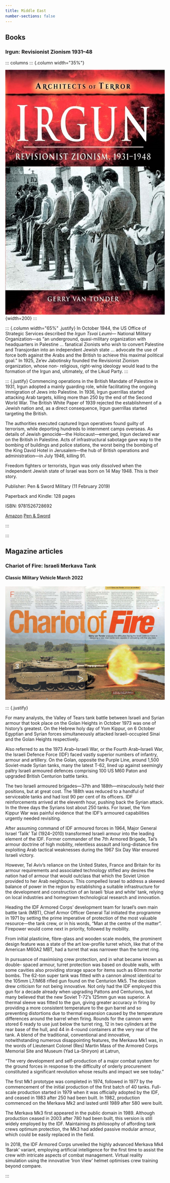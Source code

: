 ```yaml
---
title: Middle East
number-sections: false
---
```


## Books

### Irgun: Revisionist Zionism 1931–48

::: columns
::: {.column width="35%"}

![](../images/irgun.jpeg){width=200}
:::

::: {.column width="65%" .justify}
In October 1944, the US Office of Strategic Services described the *Irgun Tsvai Leumi*—
National Military Organization—as “an underground, quasi-military organization with
headquarters in Palestine … fanatical Zionists who wish to convert Palestine and Transjordan
into an independent Jewish state … advocate the use of force both against the Arabs and the
British to achieve this maximal political goal.”
In 1925, Ze’ev Jabotinsky founded the Revisionist Zionism organization, whose non-
religious, right-wing ideology would lead to the formation of the Irgun and, ultimately, of the
Likud Party.
:::

::: {.justify}
Commencing operations in the British Mandate of Palestine in 1931, Irgun adopted a
mainly guarding role, while facilitating the ongoing immigration of Jews into Palestine. In
1936, Irgun guerrillas started attacking Arab targets, killing more than 250 by the end of the
Second World War. The British White Paper of 1939 rejected the establishment of a Jewish
nation and, as a direct consequence, Irgun guerrillas started targeting the British.

The authorities executed captured Irgun operatives found guilty of terrorism, while
deporting hundreds to internment camps overseas. As details of Jewish genocide—the
Holocaust—emerged, Irgun declared war on the British in Palestine. Acts of infrastructural
sabotage gave way to the bombing of buildings and police stations, the worst being the
bombing of the King David Hotel in Jerusalem—the hub of British operations and
administration—in July 1946, killing 91.

Freedom fighters or terrorists, Irgun was only dissolved when the independent Jewish
state of Israel was born on 14 May 1948. This is their story.

Publisher: ‎Pen & Sword Military (11 February 2019)

Paperback and Kindle:‎ 128 pages

ISBN:  9781526728692

[Amazon](https://www.amazon.co.uk/Irgun-Revisionist-Zionism-1931-1948-History/dp/1526728699)
[Pen & Sword](https://www.pen-and-sword.co.uk/Irgun-Paperback/p/15999)

:::

:::

## Magazine articles

### Chariot of Fire: Israeli Merkava Tank
#### Classic Military Vehicle March 2022

![](../images/cmv_mar_2022.jpeg)

::: {.justify}

For many analysts, the Valley of Tears tank battle between Israeli and Syrian armour that took
place on the Golan Heights in October 1973 was one of history’s greatest. On the Hebrew
holy day of Yom Kippur, on 6 October Egyptian and Syrian forces simultaneously attacked
Israeli-occupied Sinai and the Golan Heights respectively.

Also referred to as the 1973 Arab–Israeli War, or the Fourth Arab–Israeli War, the
Israeli Defence Force (IDF) faced vastly superior numbers of infantry, armour and artillery.
On the Golan, opposite the Purple Line, around 1,500 Soviet-made Syrian tanks, many the
latest T-62, lined up against seemingly paltry Israeli armoured defences comprising 100 US
M60 Paton and upgraded British Centurion battle tanks.

The two Israeli armoured brigades—37th and 188th—miraculously held their
positions, but at great cost. The 188th was reduced to a handful of serviceable tanks and had
lost 90 per cent of its officers. IDF reinforcements arrived at the eleventh hour, pushing back
the Syrian attack. In the three days the Syrians lost about 250 tanks. For Israel, the Yom
Kippur War was painful evidence that the IDF’s armoured capabilities urgently needed
revisiting.

After assuming command of IDF armoured forces in 1964, Major General Israel
‘Talik’ Tal (1924–2010) transformed Israeli armour into the leading element of the IDF.
Former commander of the 7th Armored Brigade, Tal’s armour doctrine of high mobility,
relentless assault and long-distance fire exploiting Arab tactical weaknesses during the 1967
Six Day War ensured Israeli victory.

However, Tel Aviv’s reliance on the United States, France and Britain for its armour
requirements and associated technology stifled any desires the nation had of armour that
would outclass that which the Soviet Union provided to her Arab neighbours.
This compelled Israel to address a skewed balance of power in the region by
establishing a suitable infrastructure for the development and construction of an Israeli ‘blue
and white’ tank, relying on local industries and homegrown technological research and
innovation.

Heading the IDF Armored Corps’ development team for Israel’s own main battle tank
(MBT), Chief Armor Officer General Tal initiated the programme in 1971 by setting the
prime imperative of protection of the most valuable resource—the tank crew, or in his words,
“Man at the centre of the matter”. Firepower would come next in priority, followed by
mobility.

From initial plasticine, fibre-glass and wooden scale models, the prominent design
feature was a state of the art low-profile turret which, like that of the American M60A2 MBT,
had a turret that was narrower than the turret ring.

In pursuance of maximising crew protection, and in what became known as double-
spaced armour, turret protection was based on double walls, with some cavities also
providing storage space for items such as 60mm mortar bombs.
The 62-ton super tank was fitted with a cannon almost identical to the 105mm
L7/M68 rifled gun found on the Centurion Mk5. The decision drew criticism for not being innovative. Not only had the IDF employed this gun for a decade already when upgrading
Pattons and Centurions, but many believed that the new Soviet T-72’s 125mm gun was
superior. A thermal sleeve was fitted to the gun, giving greater accuracy in firing by
providing a more consistent temperature to the gun barrel and so preventing distortions due to
thermal expansion caused by the temperature differences around the barrel when firing.
Rounds for the cannon were stored 6 ready to use just below the turret ring, 12 in two
cylinders at the rear base of the hull, and 44 in 4-round containers at the very rear of the tank.
A blend of the traditional, conventional and innovative, notwithstanding numerous
disappointing features, the Merkava Mk1 was, in the words of Lieutenant Colonel (Res)
Martin Mass of the Armored Corps Memorial Site and Museum (Yad La-Shiryon) at Latrun,

“The very development and self-production of a major combat system for the ground forces
in response to the difficulty of orderly procurement constituted a significant revolution whose
results and impact we see today.”

The first Mk1 prototype was completed in 1974, followed in 1977 by the
commencement of the initial production of the first batch of 40 tanks. Full-scale production
started in 1979 when it was officially adopted by the IDF, and ceased in 1983 after 250 had
been built. In 1982, production commenced on the Merkava Mk2 and lasted until 1989 after
580 were built.

The Merkava Mk3 first appeared in the public domain in 1989. Although production
ceased in 2003 after 780 had been built, this version is still widely employed by the IDF.
Maintaining its philosophy of affording tank crews optimum protection, the Mk3 had added
passive modular armour, which could be easily replaced in the field.

In 2018, the IDF Armored Corps unveiled the highly advanced Merkava Mk4 ‘Barak’
variant, employing artificial intelligence for the first time to assist the crew with intricate
aspects of combat management. Virtual reality simulation using the innovative ‘Iron View’
helmet optimises crew training beyond compare.

:::